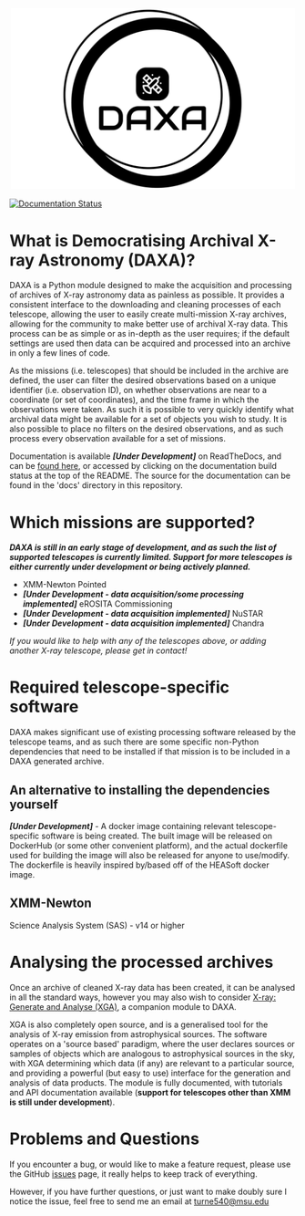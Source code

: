 <p align="center">
    <img src="https://raw.githubusercontent.com/DavidT3/DAXA/master/daxa/files/daxa-high-resolution-logo-black-on-white-background.png" width="500">
</p>

[![Documentation Status](https://readthedocs.org/projects/daxa/badge/?version=latest)](https://daxa.readthedocs.io/en/latest/?badge=latest)

# What is Democratising Archival X-ray Astronomy (DAXA)?

DAXA is a Python module designed to make the acquisition and processing of archives of X-ray astronomy data as
painless as possible. It provides a consistent interface to the downloading and cleaning processes of each telescope, 
allowing the user to easily create multi-mission X-ray archives, allowing for the community to make better use of
archival X-ray data. This process can be as simple or as in-depth as the user requires; if the default settings are 
used then data can be acquired and processed into an archive in only a few lines of code.

As the missions (i.e. telescopes) that should be included in the archive are defined, the user can filter the desired
observations based on a unique identifier (i.e. observation ID), on whether observations are near to a coordinate (or 
set of coordinates), and the time frame in which the observations were taken. As such it is possible to very quickly
identify what archival data might be available for a set of objects you wish to study. It is also possible to place
no filters on the desired observations, and as such process every observation available for a set of missions. 

Documentation is available **_[Under Development]_** on ReadTheDocs, and can be [found here](https://daxa.readthedocs.io), or
accessed by clicking on the documentation build status at the top of the README. The source for the documentation can
be found in the 'docs' directory in this repository.

# Which missions are supported?

**_DAXA is still in an early stage of development, and as such the list of supported telescopes is currently
limited. Support for more telescopes is either currently under development or being actively planned._** 

* XMM-Newton Pointed
* **_[Under Development - data acquisition/some processing implemented]_** eROSITA Commissioning
* **_[Under Development - data acquisition implemented]_** NuSTAR
* **_[Under Development - data acquisition implemented]_** Chandra

_If you would like to help with any of the telescopes above, or adding another X-ray telescope, please get in contact!_

# Required telescope-specific software

DAXA makes significant use of existing processing software released by the telescope teams, and as such there are some
specific non-Python dependencies that need to be installed if that mission is to be included in a DAXA generated archive.

## An alternative to installing the dependencies yourself

**_[Under Development]_** - A docker image containing relevant telescope-specific software is being created. The 
built image will be released on DockerHub (or some other convenient platform), and the actual dockerfile used for
building the image will also be released for anyone to use/modify. The dockerfile is heavily inspired by/based off of 
the HEASoft docker image.

## XMM-Newton
Science Analysis System (SAS) - v14 or higher

## 

# Analysing the processed archives
Once an archive of cleaned X-ray data has been created, it can be analysed in all the standard ways, however you may
also wish to consider [X-ray: Generate and Analyse (XGA)](https://github.com/DavidT3/XGA), a companion module to DAXA.

XGA is also completely open source, and is a generalised tool for the analysis of X-ray emission from astrophysical 
sources. The software operates on a 'source based' paradigm, where the user declares sources or samples of objects
which are analogous to astrophysical sources in the sky, with XGA determining which data (if any) are relevant to a 
particular source, and providing a powerful (but easy to use) interface for the generation and analysis of data 
products. The module is fully documented, with tutorials and API documentation available (**support for telescopes 
other than XMM is still under development**).

# Problems and Questions
If you encounter a bug, or would like to make a feature request, please use the GitHub
[issues](https://github.com/DavidT3/DAXA/issues) page, it really helps to keep track of everything.

However, if you have further questions, or just want to make doubly sure I notice the issue, feel free to send
me an email at turne540@msu.edu





